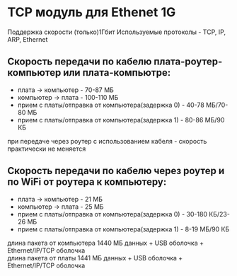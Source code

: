 # TCP модуль для Ethenet 1G
Поддержка скорости (только)1Гбит
Используемые протоколы - TCP, IP, ARP, Ethernet

## Скорость передачи по кабелю плата-роутер-компьютер или плата-компьютре:
* плата -> компьютер - 70-87 МБ
* компьютер -> плата - 100-110 МБ
* прием c платы/отправка от компьютера(задержка 0) - 40-78 МБ/70-80 МБ
* прием c платы/отправка от компьютера(задержка 1) - 80-86 МБ/90 КБ

при передаче через роутер с использованием кабеля - скорость практически не меняется

## Скорость передачи по кабелю через роутер и по WiFi от роутера к компьютеру:
* плата -> компьютер - 21 МБ
* компьютер -> плата - 25 МБ
* прием c платы/отправка от компьютера(задержка 0) - 30-180 КБ/23-26 МБ
* прием c платы/отправка от компьютера(задержка 1) - 8-19 МБ/90 КБ

длина пакета от компьютера 1440 МБ данных + USB оболочка + Ethernet/IP/TCP оболочка  
длина пакета от платы 1441 МБ данных + USB оболочка + Ethernet/IP/TCP оболочка  
